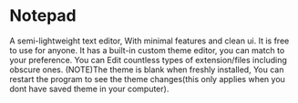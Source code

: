 # Notepad
A semi-lightweight text editor, With minimal features and clean ui. It is free to use for anyone.
It has a built-in custom theme editor, you can match to your preference.
You can Edit countless types of extension/files including obscure ones.
(NOTE)The theme is blank  when freshly installed, You can restart the program to see the theme changes(this only applies when you dont have saved theme in your computer).

